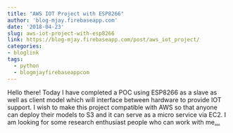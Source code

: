 ```yaml
---
title: "AWS IOT Project with ESP8266"
author: 'blog-mjay.firebaseapp.com'
date: '2018-04-23'
slug: aws-iot-project-with-esp8266
link: https://blog-mjay.firebaseapp.com/post/aws_iot_project/
categories:
- bloglink
tags:
  - python
  - blogmjayfirebaseappcom
---
```


Hello there! Today I have completed a POC using ESP8266 as a slave as well as client model which will interface between hardware to provide IOT support. I wish to make this project compatible with AWS so that anyone can deploy their models to S3 and it can serve as a micro service via EC2. I am looking for some research enthusiast people who can work with me[... <i class="fas fa-external-link-alt"></i>](https://blog-mjay.firebaseapp.com/post/aws_iot_project/)

